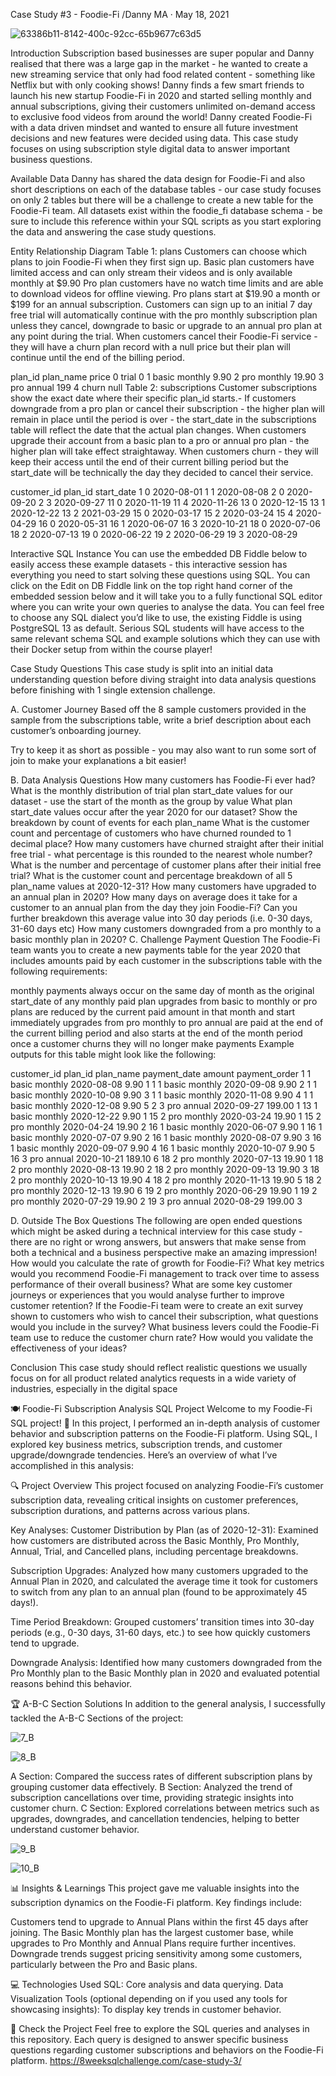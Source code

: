 Case Study #3 - Foodie-Fi /Danny MA · May 18, 2021

![63386b11-8142-400c-92cc-65b9677c63d5](https://github.com/user-attachments/assets/ecc54e1c-b0ca-4292-b01f-b738590c9c83)

Introduction
Subscription based businesses are super popular and Danny realised that there was a large gap in the market - he wanted to create a new streaming service that only had food related content - something like Netflix but with only cooking shows!
Danny finds a few smart friends to launch his new startup Foodie-Fi in 2020 and started selling monthly and annual subscriptions, giving their customers unlimited on-demand access to exclusive food videos from around the world!
Danny created Foodie-Fi with a data driven mindset and wanted to ensure all future investment decisions and new features were decided using data. This case study focuses on using subscription style digital data to answer important business questions.

Available Data
Danny has shared the data design for Foodie-Fi and also short descriptions on each of the database tables - our case study focuses on only 2 tables but there will be a challenge to create a new table for the Foodie-Fi team.
All datasets exist within the foodie_fi database schema - be sure to include this reference within your SQL scripts as you start exploring the data and answering the case study questions.

Entity Relationship Diagram
Table 1: plans
Customers can choose which plans to join Foodie-Fi when they first sign up.
Basic plan customers have limited access and can only stream their videos and is only available monthly at $9.90
Pro plan customers have no watch time limits and are able to download videos for offline viewing. Pro plans start at $19.90 a month or $199 for an annual subscription.
Customers can sign up to an initial 7 day free trial will automatically continue with the pro monthly subscription plan unless they cancel, downgrade to basic or upgrade to an annual pro plan at any point during the trial.
When customers cancel their Foodie-Fi service - they will have a churn plan record with a null price but their plan will continue until the end of the billing period.

plan_id	plan_name	price
0	trial	0
1	basic monthly	9.90
2	pro monthly	19.90
3	pro annual	199
4	churn	null
Table 2: subscriptions
Customer subscriptions show the exact date where their specific plan_id starts.-
If customers downgrade from a pro plan or cancel their subscription - the higher plan will remain in place until the period is over - the start_date in the subscriptions table will reflect the date that the actual plan changes.
When customers upgrade their account from a basic plan to a pro or annual pro plan - the higher plan will take effect straightaway.
When customers churn - they will keep their access until the end of their current billing period but the start_date will be technically the day they decided to cancel their service.

customer_id	plan_id	start_date
1	0	2020-08-01
1	1	2020-08-08
2	0	2020-09-20
2	3	2020-09-27
11	0	2020-11-19
11	4	2020-11-26
13	0	2020-12-15
13	1	2020-12-22
13	2	2021-03-29
15	0	2020-03-17
15	2	2020-03-24
15	4	2020-04-29
16	0	2020-05-31
16	1	2020-06-07
16	3	2020-10-21
18	0	2020-07-06
18	2	2020-07-13
19	0	2020-06-22
19	2	2020-06-29
19	3	2020-08-29

Interactive SQL Instance
You can use the embedded DB Fiddle below to easily access these example datasets - this interactive session has everything you need to start solving these questions using SQL.
You can click on the Edit on DB Fiddle link on the top right hand corner of the embedded session below and it will take you to a fully functional SQL editor where you can write your own queries to analyse the data.
You can feel free to choose any SQL dialect you’d like to use, the existing Fiddle is using PostgreSQL 13 as default.
Serious SQL students will have access to the same relevant schema SQL and example solutions which they can use with their Docker setup from within the course player!

Case Study Questions
This case study is split into an initial data understanding question before diving straight into data analysis questions before finishing with 1 single extension challenge.

A. Customer Journey
Based off the 8 sample customers provided in the sample from the subscriptions table, write a brief description about each customer’s onboarding journey.

Try to keep it as short as possible - you may also want to run some sort of join to make your explanations a bit easier!

B. Data Analysis Questions
How many customers has Foodie-Fi ever had?
What is the monthly distribution of trial plan start_date values for our dataset - use the start of the month as the group by value
What plan start_date values occur after the year 2020 for our dataset? Show the breakdown by count of events for each plan_name
What is the customer count and percentage of customers who have churned rounded to 1 decimal place?
How many customers have churned straight after their initial free trial - what percentage is this rounded to the nearest whole number?
What is the number and percentage of customer plans after their initial free trial?
What is the customer count and percentage breakdown of all 5 plan_name values at 2020-12-31?
How many customers have upgraded to an annual plan in 2020?
How many days on average does it take for a customer to an annual plan from the day they join Foodie-Fi?
Can you further breakdown this average value into 30 day periods (i.e. 0-30 days, 31-60 days etc)
How many customers downgraded from a pro monthly to a basic monthly plan in 2020?
C. Challenge Payment Question
The Foodie-Fi team wants you to create a new payments table for the year 2020 that includes amounts paid by each customer in the subscriptions table with the following requirements:

monthly payments always occur on the same day of month as the original start_date of any monthly paid plan
upgrades from basic to monthly or pro plans are reduced by the current paid amount in that month and start immediately
upgrades from pro monthly to pro annual are paid at the end of the current billing period and also starts at the end of the month period
once a customer churns they will no longer make payments
Example outputs for this table might look like the following:

customer_id	plan_id	plan_name	payment_date	amount	payment_order
1	1	basic monthly	2020-08-08	9.90	1
1	1	basic monthly	2020-09-08	9.90	2
1	1	basic monthly	2020-10-08	9.90	3
1	1	basic monthly	2020-11-08	9.90	4
1	1	basic monthly	2020-12-08	9.90	5
2	3	pro annual	2020-09-27	199.00	1
13	1	basic monthly	2020-12-22	9.90	1
15	2	pro monthly	2020-03-24	19.90	1
15	2	pro monthly	2020-04-24	19.90	2
16	1	basic monthly	2020-06-07	9.90	1
16	1	basic monthly	2020-07-07	9.90	2
16	1	basic monthly	2020-08-07	9.90	3
16	1	basic monthly	2020-09-07	9.90	4
16	1	basic monthly	2020-10-07	9.90	5
16	3	pro annual	2020-10-21	189.10	6
18	2	pro monthly	2020-07-13	19.90	1
18	2	pro monthly	2020-08-13	19.90	2
18	2	pro monthly	2020-09-13	19.90	3
18	2	pro monthly	2020-10-13	19.90	4
18	2	pro monthly	2020-11-13	19.90	5
18	2	pro monthly	2020-12-13	19.90	6
19	2	pro monthly	2020-06-29	19.90	1
19	2	pro monthly	2020-07-29	19.90	2
19	3	pro annual	2020-08-29	199.00	3

D. Outside The Box Questions
The following are open ended questions which might be asked during a technical interview for this case study - there are no right or wrong answers, but answers that make sense from both a technical and a business perspective make an amazing impression!
How would you calculate the rate of growth for Foodie-Fi?
What key metrics would you recommend Foodie-Fi management to track over time to assess performance of their overall business?
What are some key customer journeys or experiences that you would analyse further to improve customer retention?
If the Foodie-Fi team were to create an exit survey shown to customers who wish to cancel their subscription, what questions would you include in the survey?
What business levers could the Foodie-Fi team use to reduce the customer churn rate? How would you validate the effectiveness of your ideas?

Conclusion
This case study should reflect realistic questions we usually focus on for all product related analytics requests in a wide variety of industries, especially in the digital space

🍽️ Foodie-Fi Subscription Analysis SQL Project
Welcome to my Foodie-Fi SQL project! 🎉 In this project, I performed an in-depth analysis of customer behavior and subscription patterns on the Foodie-Fi platform. Using SQL, I explored key business metrics, subscription trends, and customer upgrade/downgrade tendencies. Here’s an overview of what I’ve accomplished in this analysis:

🔍 Project Overview
This project focused on analyzing Foodie-Fi’s customer subscription data, revealing critical insights on customer preferences, subscription durations, and patterns across various plans.

Key Analyses:
Customer Distribution by Plan (as of 2020-12-31): Examined how customers are distributed across the Basic Monthly, Pro Monthly, Annual, Trial, and Cancelled plans, including percentage breakdowns.

Subscription Upgrades: Analyzed how many customers upgraded to the Annual Plan in 2020, and calculated the average time it took for customers to switch from any plan to an annual plan (found to be approximately 45 days!).

Time Period Breakdown: Grouped customers’ transition times into 30-day periods (e.g., 0-30 days, 31-60 days, etc.) to see how quickly customers tend to upgrade.

Downgrade Analysis: Identified how many customers downgraded from the Pro Monthly plan to the Basic Monthly plan in 2020 and evaluated potential reasons behind this behavior.

🏆 A-B-C Section Solutions
In addition to the general analysis, I successfully tackled the A-B-C Sections of the project:

![7_B](https://github.com/user-attachments/assets/7ce97c12-dcd1-4fc1-bb99-d39a3e5be898)

![8_B](https://github.com/user-attachments/assets/34234e64-f03c-448b-a1b8-0285483ee5d3)

A Section: Compared the success rates of different subscription plans by grouping customer data effectively.
B Section: Analyzed the trend of subscription cancellations over time, providing strategic insights into customer churn.
C Section: Explored correlations between metrics such as upgrades, downgrades, and cancellation tendencies, helping to better understand customer behavior.

![9_B](https://github.com/user-attachments/assets/df174663-a740-4f58-8bea-2f5f89b08a98)

![10_B](https://github.com/user-attachments/assets/16d88804-04c9-4d19-8652-315021e6322b)


📊 Insights & Learnings
This project gave me valuable insights into the subscription dynamics on the Foodie-Fi platform. Key findings include:

Customers tend to upgrade to Annual Plans within the first 45 days after joining.
The Basic Monthly plan has the largest customer base, while upgrades to Pro Monthly and Annual Plans require further incentives.
Downgrade trends suggest pricing sensitivity among some customers, particularly between the Pro and Basic plans.

💻 Technologies Used
SQL: Core analysis and data querying.
Data Visualization Tools (optional depending on if you used any tools for showcasing insights): To display key trends in customer behavior.

📂 Check the Project
Feel free to explore the SQL queries and analyses in this repository. Each query is designed to answer specific business questions regarding customer subscriptions and behaviors on the 
Foodie-Fi platform.
https://8weeksqlchallenge.com/case-study-3/

